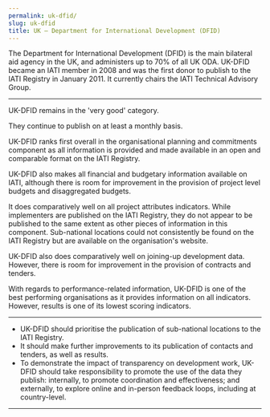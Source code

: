 ```yaml
---
permalink: uk-dfid/
slug: uk-dfid
title: UK – Department for International Development (DFID)
---
```


The Department for International Development (DFID) is the main bilateral aid agency in the UK, and administers up to 70% of all UK ODA. UK-DFID became an IATI member in 2008 and was the first donor to publish to the IATI Registry in January 2011. It currently chairs the IATI Technical Advisory Group.

---

UK-DFID remains in the 'very good' category.

They continue to publish on at least a monthly basis.

UK-DFID ranks first overall in the organisational planning and commitments component as all information is provided and made available in an open and comparable format on the IATI Registry.

UK-DFID also makes all financial and budgetary information available on IATI, although there is room for improvement in the provision of project level budgets and disaggregated budgets.

It does comparatively well on all project attributes indicators. While implementers are published on the IATI Registry, they do not appear to be published to the same extent as other pieces of information in this component. Sub-national locations could not consistently be found on the IATI Registry but are available on the organisation's website.

UK-DFID also does comparatively well on joining-up development data. However, there is room for improvement in the provision of contracts and tenders.

With regards to performance-related information, UK-DFID is one of the best performing organisations as it provides information on all indicators. However, results is one of its lowest scoring indicators.

---

 * UK-DFID should prioritise the publication of sub-national locations to the IATI Registry.
 * It should make further improvements to its publication of contacts and tenders, as well as results.
 * To demonstrate the impact of transparency on development work, UK-DFID should take responsibility to promote the use of the data they publish: internally, to promote coordination and effectiveness; and externally, to explore online and in-person feedback loops, including at country-level.

---
